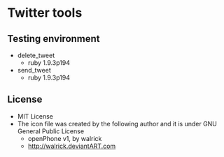 Twitter tools
=============

Testing environment
-------------------
- delete_tweet
    - ruby 1.9.3p194
- send_tweet
    - ruby 1.9.3p194

License
-------
- MIT License
- The icon file was created by the following author and it is under GNU General Public License
    - openPhone v1, by walrick
    - http://walrick.deviantART.com
